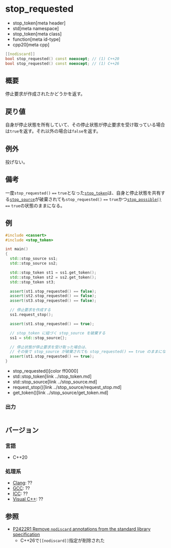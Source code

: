 # stop_requested
* stop_token[meta header]
* std[meta namespace]
* stop_token[meta class]
* function[meta id-type]
* cpp20[meta cpp]

```cpp
[[nodiscard]]
bool stop_requested() const noexcept; // (1) C++20
bool stop_requested() const noexcept; // (1) C++26
```

## 概要
停止要求が作成されたかどうかを返す。


## 戻り値
自身が停止状態を所有していて、その停止状態が停止要求を受け取っている場合は`true`を返す。それ以外の場合は`false`を返す。

## 例外
投げない。

## 備考
一度`stop_requested()` `==` `true`となった[`stop_token`](../stop_token.md)は、自身と停止状態を共有する[`stop_source`](../stop_source.md)が破棄されても`stop_requested()` `==` `true`かつ[`stop_possible()`](stop_possible.md) `==` `true`の状態のままになる。

## 例
```cpp example
#include <cassert>
#include <stop_token>

int main()
{
  std::stop_source ss1;
  std::stop_source ss2;

  std::stop_token st1 = ss1.get_token();
  std::stop_token st2 = ss2.get_token();
  std::stop_token st3;

  assert(st1.stop_requested() == false);
  assert(st2.stop_requested() == false);
  assert(st3.stop_requested() == false);

  // 停止要求を作成する
  ss1.request_stop();

  assert(st1.stop_requested() == true);

  // stop_token に紐づく stop_source を破棄する
  ss1 = std::stop_source{};

  // 停止状態が停止要求を受け取った場合は、
  // その後で stop_source が破棄されても stop_requested() == true のままになる。
  assert(st1.stop_requested() == true);
}
```
* stop_requested()[color ff0000]
* std::stop_token[link ../stop_token.md]
* std::stop_source[link ../stop_source.md]
* request_stop()[link ../stop_source/request_stop.md]
* get_token()[link ../stop_source/get_token.md]

### 出力
```
```

## バージョン
### 言語
- C++20

### 処理系
- [Clang](/implementation.md#clang): ??
- [GCC](/implementation.md#gcc): ??
- [ICC](/implementation.md#icc): ??
- [Visual C++](/implementation.md#visual_cpp): ??


## 参照
- [P2422R1 Remove `nodiscard` annotations from the standard library specification](https://open-std.org/jtc1/sc22/wg21/docs/papers/2024/p2422r1.html)
    - C++26で`[[nodiscard]]`指定が削除された
